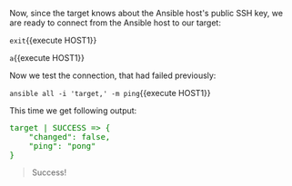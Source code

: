 Now, since the target knows about the Ansible host's public SSH key, we are ready to connect from the Ansible host to our target:

`exit`{{execute HOST1}}

`a`{{execute HOST1}}

Now we test the connection, that had failed previously:
 
`ansible all -i 'target,' -m ping`{{execute HOST1}}

This time we get following output:
<pre>
<span style="color: green">target | SUCCESS => {
    "changed": false,
    "ping": "pong"
}</span>
</pre>

> Success!
